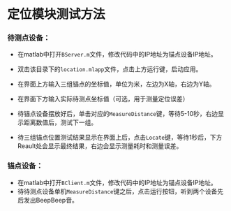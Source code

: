 # 定位模块测试方法

### 待测点设备：

- 在matlab中打开`BServer.m`文件，修改代码中的IP地址为锚点设备IP地址。

- 双击该目录下的`location.mlapp`文件，点击上方运行键，启动应用。
- 在界面上方输入三组锚点的坐标值，单位为米，左边为X轴，右边为Y轴。
- 在界面下方输入实际待测点坐标值（可选，用于测量定位误差）
- 待锚点设备摆放好后，单击对应的`MeasureDistance`键，等待5-10秒，右边显示距离数值后，测试下一组。
- 待三组锚点位置测试结果显示在界面上后，点击`Locate`键，等待1秒后，下方Reault处会显示最终结果，右边会显示测量耗时和测量误差。

### 锚点设备：

- 在matlab中打开`BClient.m`文件，修改代码中的IP地址为锚点设备IP地址。
- 待待测点设备单机`MeasureDistance`键之后，点击运行按钮，听到两个设备先后发出BeepBeep音。